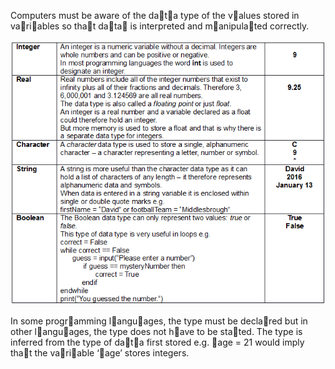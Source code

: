 Computers must be aware of the data type of the values stored in variables so that data is interpreted and manipulated correctly.

![](.guides/img/datatypes.png)

In some programming languages, the type must be declared but in other languages, the type does not have to be stated. The type is inferred from the type of data first stored e.g. age = 21 would imply that the variable ‘age’ stores integers.
